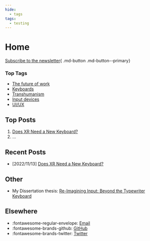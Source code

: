 ```yaml
---
hide:
  - tags
tags:
  - testing
---
```

<!-- TODO: use the grids feature! -->

# Home

[Subscribe to the newsletter](#){ .md-button .md-button--primary}

### Top Tags
- [The future of work](tags/#the-future-of-work)
- [Keyboards](tags/#keyboards)
- [Transhumanism](tags/#transhumanism)
- [Input devices](tags/#input-devices)
- [UI/UX](tags/#UI-UX)


## Top Posts
1. [Does XR Need a New Keyboard?](blog/does_XR_need_a_new_keyboard)
2. ...


## Recent Posts
- [2022/11/13] [Does XR Need a New Keyboard?](blog/does_XR_need_a_new_keyboard)

<!-- ### Subscribe -->


## Other
- My Dissertation thesis: [Re-Imagining Input: Beyond the Typewriter Keyboard](https://github.com/nazzacode/thesis--reimagining-computer-input)


## Elsewhere
- :fontawesome-regular-envelope: [Email](mailto:nathansharp03@gmail.com)
- :fontawesome-brands-github: [GitHub](https://github.com/nazzacode)
- :fontawesome-brands-twitter: [Twitter](https://github.com/nazzacode)











